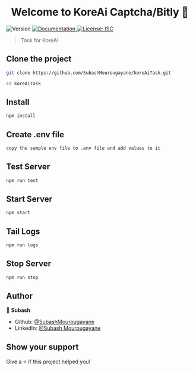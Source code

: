 <h1 align="center">Welcome to KoreAi Captcha/Bitly 🤖</h1>
<p>
  <img alt="Version" src="https://img.shields.io/badge/version-1.0.0-blue.svg?cacheSeconds=2592000" />
  <a href="https://documenter.getpostman.com/view/3379261/UUxtDpz4" target="_blank">
    <img alt="Documentation" src="https://img.shields.io/badge/documentation-yes-brightgreen.svg" />
  </a>
  <a href="#" target="_blank">
    <img alt="License: ISC" src="https://img.shields.io/badge/License-ISC-yellow.svg" />
  </a>
</p>

> Task for KoreAi

## Clone the project

```sh
git clone https://github.com/SubashMourougayane/koreAiTask.git

cd koreAiTask
```

## Install

```sh
npm install
```

## Create .env file

```sh
copy the sample env file to .env file and add values to it
```

## Test Server

```sh
npm run test
```

## Start Server

```sh
npm start
```

## Tail Logs

```sh
npm run logs
```

## Stop Server

```sh
npm run stop
```

## Author

👤 **Subash**

* Github: [@SubashMourougayane](https://github.com/SubashMourougayane)
* LinkedIn: [@Subash Mourougayane](https://www.linkedin.com/in/subash-mourougayane-a224b1116/)

## Show your support

Give a ⭐️ if this project helped you!

